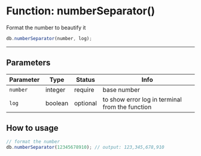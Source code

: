 # Function: numberSeparator()

Format the number to beautify it

```js
db.numberSeparator(number, log);
```

---
## Parameters

| Parameter | Type | Status | Info | 
| --- | --- | --- | --- | 
| `number` | integer | require | base number |
| `log` | boolean | optional | to show error log in terminal from the function |

## How to usage

```js
// format the number
db.numberSeparator(12345678910); // output: 123,345,678,910
```
